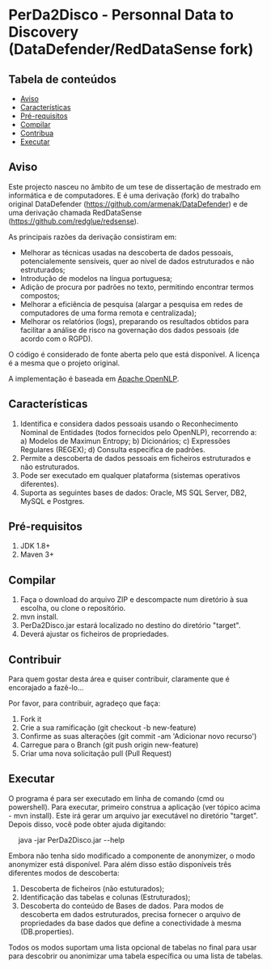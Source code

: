 # PerDa2Disco - Personnal Data to Discovery (DataDefender/RedDataSense fork)

Tabela de conteúdos
-------------------
- [Aviso](#Aviso)
- [Características](#Características)
- [Pré-requisitos](#Pré-requisitos)
- [Compilar](#Compilar)
- [Contribua](#Contribua)
- [Executar](#Executar)


Aviso
-----
Este projecto nasceu no âmbito de um tese de dissertação de mestrado em informática e de computadores.
E é uma derivação (fork) do trabalho original DataDefender (https://github.com/armenak/DataDefender) e de uma derivação chamada RedDataSense (https://github.com/redglue/redsense).

As principais razões da derivação consistiram em:
- Melhorar as técnicas usadas na descoberta de dados pessoais, potencialemente sensíveis, quer ao nível de dados estruturados e não estruturados;
- Introdução de modelos na língua portuguesa;
- Adição de procura por padrões no texto, permitindo encontrar termos compostos;
- Melhorar a eficiência de pesquisa (alargar a pesquisa em redes de computadores de uma forma remota e centralizada); 
- Melhorar os relatórios (logs), preparando os resultados obtidos para facilitar a análise de risco na governação dos dados pessoais (de acordo com o RGPD).

O código é considerado de fonte aberta pelo que está disponível. A licença é a mesma que o projeto original.

A implementação é baseada em [Apache OpenNLP](https://opennlp.apache.org/).


Características
---------------
1. Identifica e considera dados pessoais usando o Reconhecimento Nominal de Entidades (todos fornecidos pelo OpenNLP), recorrendo a:
	a) Modelos de Maximun Entropy;
	b) Dicionários;
	c) Expressões Regulares (REGEX);
	d) Consulta especifica de padrões.
2. Permite a descoberta de dados pessoais em ficheiros estruturados e não estruturados.
3. Pode ser executado em qualquer plataforma (sistemas operativos diferentes).
4. Suporta as seguintes bases de dados: Oracle, MS SQL Server, DB2, MySQL e Postgres.


Pré-requisitos
--------------
1. JDK 1.8+
2. Maven 3+


Compilar
--------
1. Faça o download do arquivo ZIP e descompacte num diretório à sua escolha, ou clone o repositório.
2. mvn install.
3. PerDa2Disco.jar estará localizado no destino do diretório "target".
4. Deverá ajustar os ficheiros de propriedades.


Contribuir
----------
Para quem gostar desta área e quiser contribuir, claramente que é encorajado a fazê-lo...

Por favor, para contribuir, agradeço que faça:
1. Fork it
2. Crie a sua ramificação (git checkout -b new-feature)
3. Confirme as suas alterações (git commit -am 'Adicionar novo recurso')
4. Carregue para o Branch (git push origin new-feature)
5. Criar uma nova solicitação pull (Pull Request)


Executar
--------
O programa é para ser executado em linha de comando (cmd ou powershell).
Para executar, primeiro construa a aplicação (ver tópico acima - mvn install). Este irá gerar um arquivo jar executável no diretório "target".
Depois disso, você pode obter ajuda digitando:

     java -jar PerDa2Disco.jar --help

Embora não tenha sido modificado a componente de anonymizer, o modo anonymizer está disponível. Para além disso estão disponíveis três diferentes modos de descoberta:
1. Descoberta de ficheiros (não estuturados);
2. Identificação das tabelas e colunas (Estruturados);
3. Descoberta do conteúdo de Bases de dados.
Para modos de descoberta em dados estruturados, precisa fornecer o arquivo de propriedades da base dados que define a conectividade à mesma (DB.properties).

Todos os modos suportam uma lista opcional de tabelas no final para usar para descobrir ou anonimizar uma tabela específica ou uma lista de tabelas.
